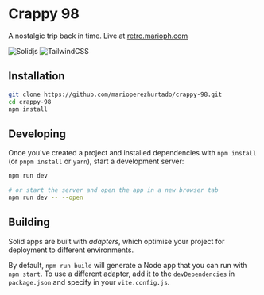 # Crappy 98
A nostalgic trip back in time.
Live at [retro.marioph.com](https://retro.marioph.com)

<p>
 	<img src="https://img.shields.io/badge/SolidJS-2c4f7c?style=for-the-badge&logo=solid&logoColor=c8c9cb" alt="Solidjs"/>
  <img src="https://img.shields.io/badge/tailwindcss-%2338B2AC.svg?style=for-the-badge&logo=tailwind-css&logoColor=white" alt="TailwindCSS"/>
</p>

## Installation

```bash
git clone https://github.com/marioperezhurtado/crappy-98.git
cd crappy-98
npm install
```

## Developing

Once you've created a project and installed dependencies with `npm install` (or `pnpm install` or `yarn`), start a development server:

```bash
npm run dev

# or start the server and open the app in a new browser tab
npm run dev -- --open
```

## Building

Solid apps are built with _adapters_, which optimise your project for deployment to different environments.

By default, `npm run build` will generate a Node app that you can run with `npm start`. To use a different adapter, add it to the `devDependencies` in `package.json` and specify in your `vite.config.js`.
